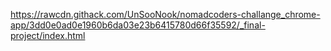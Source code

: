 <https://rawcdn.githack.com/UnSooNook/nomadcoders-challange_chrome-app/3dd0e0ad0e1960b6da03e23b6415780d66f35592/_final-project/index.html>
